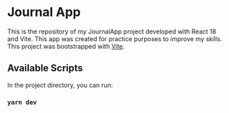 # Journal App

This is the repository of my JournalApp project developed with React 18 and Vite. This app was created for practice purposes to improve my skills.
This project was bootstrapped with [Vite](https://vitejs.dev/).

## Available Scripts

In the project directory, you can run:

### `yarn dev`